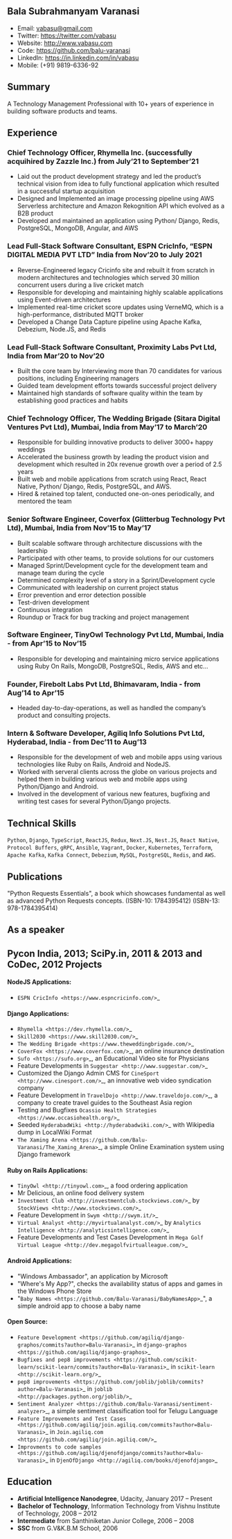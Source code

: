 Bala Subrahmanyam Varanasi
--------------------------
* Email: vabasu@gmail.com
* Twitter: https://twitter.com/vabasu
* Website: http://www.vabasu.com
* Code: https://github.com/balu-varanasi
* LinkedIn: https://in.linkedin.com/in/vabasu
* Mobile: (+91) 9819-6336-92

Summary
-------
A Technology Management Professional with 10+ years of experience in building software products and teams. 

Experience
----------
### Chief Technology Officer, Rhymella Inc. (successfully acquihired by Zazzle Inc.) from July’21 to September’21

- Laid out the product development strategy and led the product’s technical vision from idea to fully functional application which resulted in a successful startup acquisition
- Designed and Implemented an image processing pipeline using AWS Serverless architecture and Amazon Rekognition API which evolved as a B2B product
- Developed and maintained an application  using Python/ Django, Redis, PostgreSQL, MongoDB, Angular, and AWS


### Lead Full-Stack Software Consultant, ESPN CricInfo, “ESPN DIGITAL MEDIA PVT LTD” India from Nov’20 to July 2021

- Reverse-Engineered legacy Cricinfo site and rebuilt it from scratch in modern architectures and technologies which served 30 million concurrent users during a live cricket match
- Responsible for developing and maintaining highly scalable applications using Event-driven architectures
- Implemented real-time cricket score updates using VerneMQ, which is a high-performance, distributed MQTT broker
- Developed a Change Data Capture pipeline using Apache Kafka, Debezium, Node.JS, and Redis


### Lead Full-Stack Software Consultant, Proximity Labs Pvt Ltd, India from Mar’20 to Nov’20

- Built the core team by Interviewing more than 70 candidates for various positions, including Engineering managers
- Guided team development efforts towards successful project delivery
- Maintained high standards of software quality within the team by establishing good practices and habits


### Chief Technology Officer, The Wedding Brigade (Sitara Digital Ventures Pvt Ltd), Mumbai, India from May’17 to March’20

- Responsible for building innovative products to deliver 3000+ happy weddings
- Accelerated the business growth by leading the product vision and development which resulted in 20x revenue growth over a period of 2.5 years
- Built web and mobile applications from scratch using React, React Native, Python/ Django, Redis, PostgreSQL, and AWS.
- Hired & retained top talent, conducted one-on-ones periodically, and mentored the team


### Senior Software Engineer, Coverfox (Glitterbug Technology Pvt Ltd), Mumbai, India from Nov’15 to May’17

- Built scalable software through architecture discussions with the leadership
- Participated with other teams, to provide solutions for our customers
- Managed Sprint/Development cycle for the development team and manage team during the cycle
- Determined complexity level of a story in a Sprint/Development cycle
- Communicated with leadership on current project status
- Error prevention and error detection possible
- Test-driven development
- Continuous integration
- Roundup or Track for bug tracking and project management


### Software Engineer, TinyOwl Technology Pvt Ltd, Mumbai, India - from Apr’15 to Nov’15

- Responsible for developing and maintaining micro service applications using Ruby On Rails, MongoDB, PostgreSQL, Redis, AWS and etc…


### Founder, Firebolt Labs Pvt Ltd, Bhimavaram, India - from Aug’14 to Apr’15

- Headed day-to-day-operations, as well as handled the company’s product and consulting projects.


### Intern & Software Developer, Agiliq Info Solutions Pvt Ltd, Hyderabad, India - from Dec’11 to Aug’13

- Responsible for the development of web and mobile apps using various technologies like Ruby on Rails, Android and NodeJS.
- Worked with serveral clients across the globe on various projects and helped them in building various web and mobile apps using Python/Django and Android.
- Involved in the development of various new features, bugfixing and writing test cases for several Python/Django projects.

Technical Skills
----------------
`Python`, `Django`, `TypeScript`, `ReactJS`, `Redux`, `Next.JS`, `Nest.JS`, `React Native`, `Protocol Buffers`, `gRPC`, `Ansible`, `Vagrant`, `Docker`, `Kubernetes`, `Terraform`, `Apache Kafka`, `Kafka Connect`, `Debezium`, `MySQL`, `PostgreSQL`, `Redis`, and `AWS`.

Publications
------------
"Python Requests Essentials", a book which showcases fundamental as well as advanced Python Requests concepts. (ISBN-10: 1784395412) (ISBN-13: 978-1784395414)

As a speaker
------------
**Pycon India**, 2013; **SciPy.in**, 2011 & 2013 and **CoDec**, 2012
Projects
--------

#### NodeJS Applications:

- `ESPN CricInfo <https://www.espncricinfo.com/>`_

#### Django Applications:

- `Rhymella <https://dev.rhymella.com/>`_
- `Skill2030 <https://www.skill2030.com/>`_
- `The Wedding Brigade <https://www.theweddingbrigade.com/>`_
- `CoverFox <https://www.coverfox.com/>`_, an online insurance destination
- `Sufo <https://sufo.org>`_, an Educational Video site for Physicians
- Feature Developments in `Suggestar <http://www.suggestar.com/>`_
- Customized the Django Admin CMS for `CineSport <http://www.cinesport.com/>`_, an innovative web video syndication company
- Feature Development in `TravelDojo <http://www.traveldojo.com/>`_, a company to create travel guides to the Southeast Asia region
- Testing and Bugfixes `Ocassio Health Strategies <https://www.occasiohealth.org/>`_
- Seeded `HyderabadWiki <http://hyderabadwiki.com/>`_ with Wikipedia dump in LocalWiki Format
- `The Xaming Arena <https://github.com/Balu-Varanasi/The_Xaming_Arena>`_, a simple Online Examination system using Django framework

#### Ruby on Rails Applications:

- `TinyOwl <http://tinyowl.com>`_, a food ordering application
- Mr Delicious, an online food delivery system
- `Investment Club <http://investmentclub.stockviews.com/>`_ by `StockViews <http://www.stockviews.com/>`_
- Feature Development in `Swym <http://swym.it/>`_
- `Virtual Analyst <http://myvirtualanalyst.com/>`_ by `Analytics Intelligence <http://analyticsintelligence.com/>`_
- Feature Developments and Test Cases Development in `Mega Golf Virtual League <http://dev.megagolfvirtualleague.com/>`_

#### Android Applications:

- "Windows Ambassador", an application by Microsoft
- "Where's My App?", checks the availability status of apps and games in the Windows Phone Store
- "`Baby Names <https://github.com/Balu-Varanasi/BabyNamesApp>`_", a simple android app to choose a baby name

#### Open Source:

- `Feature Development <https://github.com/agiliq/django-graphos/commits?author=Balu-Varanasi>`_ in `django-graphos <https://github.com/agiliq/django-graphos>`_
- `Bugfixes and pep8 improvements <https://github.com/scikit-learn/scikit-learn/commits?author=Balu-Varanasi>`_ in `scikit-learn <http://scikit-learn.org/>`_
- `pep8 improvements <https://github.com/joblib/joblib/commits?author=Balu-Varanasi>`_ in `joblib <http://packages.python.org/joblib/>`_
- `Sentiment Analyzer <https://github.com/Balu-Varanasi/sentiment-analyzer>`_, a simple sentiment classification tool for Telugu Language
- `Feature Improvements and Test Cases <https://github.com/agiliq/join.agiliq.com/commits?author=Balu-Varanasi>`_ in `Join.agiliq.com <https://github.com/agiliq/join.agiliq.com/>`_
- `Improvments to code samples <https://github.com/agiliq/djenofdjango/commits?author=Balu-Varanasi>`_ in `DjenOfDjango <http://agiliq.com/books/djenofdjango>`_

Education
---------
* **Artificial Intelligence Nanodegree**, Udacity, January 2017 – Present
* **Bachelor of Technology**, Information Technology from Vishnu Institute of Technology, 2008 – 2012
* **Intermediate** from Santhiniketan Junior College, 2006 – 2008
* **SSC** from G.V&K.B.M School, 2006

